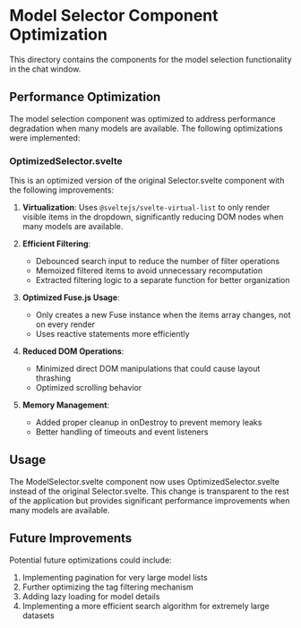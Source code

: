 # Model Selector Component Optimization

This directory contains the components for the model selection functionality in the chat window.

## Performance Optimization

The model selection component was optimized to address performance degradation when many models are available. The following optimizations were implemented:

### OptimizedSelector.svelte

This is an optimized version of the original Selector.svelte component with the following improvements:

1. **Virtualization**: Uses `@sveltejs/svelte-virtual-list` to only render visible items in the dropdown, significantly reducing DOM nodes when many models are available.

2. **Efficient Filtering**:

   - Debounced search input to reduce the number of filter operations
   - Memoized filtered items to avoid unnecessary recomputation
   - Extracted filtering logic to a separate function for better organization

3. **Optimized Fuse.js Usage**:

   - Only creates a new Fuse instance when the items array changes, not on every render
   - Uses reactive statements more efficiently

4. **Reduced DOM Operations**:

   - Minimized direct DOM manipulations that could cause layout thrashing
   - Optimized scrolling behavior

5. **Memory Management**:
   - Added proper cleanup in onDestroy to prevent memory leaks
   - Better handling of timeouts and event listeners

## Usage

The ModelSelector.svelte component now uses OptimizedSelector.svelte instead of the original Selector.svelte. This change is transparent to the rest of the application but provides significant performance improvements when many models are available.

## Future Improvements

Potential future optimizations could include:

1. Implementing pagination for very large model lists
2. Further optimizing the tag filtering mechanism
3. Adding lazy loading for model details
4. Implementing a more efficient search algorithm for extremely large datasets
